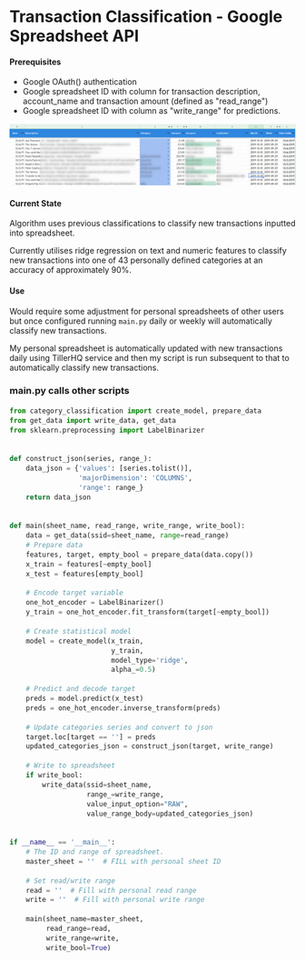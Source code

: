# Transaction Classification - Google Spreadsheet API

#### Prerequisites

- Google OAuth() authentication
- Google spreadsheet ID with column for transaction description, account_name and transaction amount (defined as "read_range")
- Google spreadsheet ID with column as "write_range" for predictions.

![1570246494775](./1570246494775.png)



#### Current State

Algorithm uses previous classifications to classify new transactions inputted into spreadsheet.

Currently utilises ridge regression on text and numeric features to classify new transactions into one of 43 personally defined categories at an accuracy of approximately 90%.



#### Use 

Would require some adjustment for personal spreadsheets of other users but once configured running `main.py` daily or weekly will automatically classify new transactions.

My personal spreadsheet is automatically updated with new transactions daily using TillerHQ service and then my script is run subsequent to that to automatically classify new transactions.



### main.py calls other scripts

```python
from category_classification import create_model, prepare_data
from get_data import write_data, get_data
from sklearn.preprocessing import LabelBinarizer


def construct_json(series, range_):
    data_json = {'values': [series.tolist()],
                 'majorDimension': 'COLUMNS',
                 'range': range_}
    return data_json


def main(sheet_name, read_range, write_range, write_bool):
    data = get_data(ssid=sheet_name, range=read_range)
    # Prepare data
    features, target, empty_bool = prepare_data(data.copy())
    x_train = features[~empty_bool]
    x_test = features[empty_bool]

    # Encode target variable
    one_hot_encoder = LabelBinarizer()
    y_train = one_hot_encoder.fit_transform(target[~empty_bool])

    # Create statistical model
    model = create_model(x_train,
                         y_train,
                         model_type='ridge',
                         alpha_=0.5)

    # Predict and decode target
    preds = model.predict(x_test)
    preds = one_hot_encoder.inverse_transform(preds)

    # Update categories series and convert to json
    target.loc[target == ''] = preds
    updated_categories_json = construct_json(target, write_range)

    # Write to spreadsheet
    if write_bool:
        write_data(ssid=sheet_name,
                   range_=write_range,
                   value_input_option="RAW",
                   value_range_body=updated_categories_json)


if __name__ == '__main__':
    # The ID and range of spreadsheet.
    master_sheet = ''  # FILL with personal sheet ID

    # Set read/write range
    read = ''  # Fill with personal read range
    write = ''  # Fill with personal write range

    main(sheet_name=master_sheet,
         read_range=read,
         write_range=write,
         write_bool=True)
```

